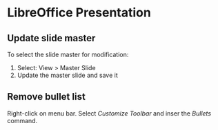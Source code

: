 # LibreOffice Presentation
## Update slide master
To select the slide master for modification:

1. Select: View > Master Slide
2. Update the master slide and save it

## Remove bullet list

Right-click on menu bar. Select *Customize Toolbar* and inser the *Bullets* command.